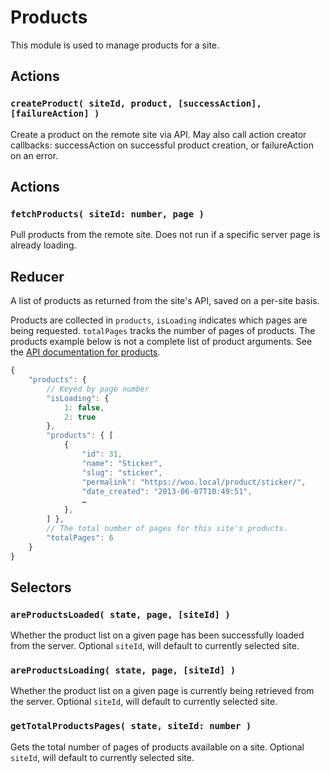 Products
========

This module is used to manage products for a site.

## Actions

### `createProduct( siteId, product, [successAction], [failureAction] )`

Create a product on the remote site via API. May also call action creator callbacks: successAction on successful product creation, or failureAction on an error.

## Actions

### `fetchProducts( siteId: number, page )`

Pull products from the remote site. Does not run if a specific server page is already loading.


## Reducer

A list of products as returned from the site's API, saved on a per-site basis.

Products are collected in `products`, `isLoading` indicates which pages are being requested. `totalPages` tracks the number of pages of products. The products example below is not a complete list of product arguments. See the [API documentation for products](https://woocommerce.github.io/woocommerce-rest-api-docs/#products).

```js
{
	"products": {
		// Keyed by page number
		"isLoading": {
			1: false,
			2: true
		},
		"products": { [
			{
				"id": 31,
				"name": "Sticker",
				"slug": "sticker",
				"permalink": "https://woo.local/product/sticker/",
				"date_created": "2013-06-07T10:49:51",
				…
			},
		] },
		// The total number of pages for this site's products.
		"totalPages": 6
	}
}
```

## Selectors

### `areProductsLoaded( state, page, [siteId] )`

Whether the product list on a given page has been successfully loaded from the server. Optional `siteId`, will default to currently selected site.

### `areProductsLoading( state, page, [siteId] )`

Whether the product list on a given page is currently being retrieved from the server. Optional `siteId`, will default to currently selected site.

### `getTotalProductsPages( state, siteId: number )`

Gets the total number of pages of products available on a site. Optional `siteId`, will default to currently selected site.
